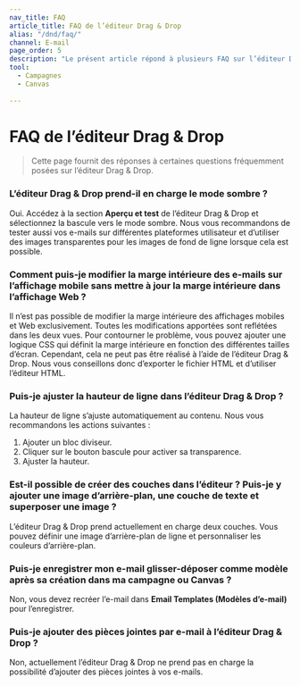 ```yaml
---
nav_title: FAQ
article_title: FAQ de l’éditeur Drag & Drop
alias: "/dnd/faq/"
channel: E-mail
page_order: 5
description: "Le présent article répond à plusieurs FAQ sur l’éditeur Drag & Drop."
tool: 
  - Campagnes
  - Canvas
  
---
```


# FAQ de l’éditeur Drag & Drop

> Cette page fournit des réponses à certaines questions fréquemment posées sur l’éditeur Drag & Drop.

### L’éditeur Drag & Drop prend-il en charge le mode sombre ?

Oui. Accédez à la section **Aperçu et test** de l’éditeur Drag & Drop et sélectionnez la bascule vers le mode sombre. Nous vous recommandons de tester aussi vos e-mails sur différentes plateformes utilisateur et d’utiliser des images transparentes pour les images de fond de ligne lorsque cela est possible. 

### Comment puis-je modifier la marge intérieure des e-mails sur l’affichage mobile sans mettre à jour la marge intérieure dans l’affichage Web ?

Il n’est pas possible de modifier la marge intérieure des affichages mobiles et Web exclusivement. Toutes les modifications apportées sont reflétées dans les deux vues. Pour contourner le problème, vous pouvez ajouter une logique CSS qui définit la marge intérieure en fonction des différentes tailles d’écran. Cependant, cela ne peut pas être réalisé à l’aide de l’éditeur Drag & Drop. Nous vous conseillons donc d’exporter le fichier HTML et d’utiliser l’éditeur HTML.

### Puis-je ajuster la hauteur de ligne dans l’éditeur Drag & Drop ?

La hauteur de ligne s’ajuste automatiquement au contenu. Nous vous recommandons les actions suivantes :
1. Ajouter un bloc diviseur.
2. Cliquer sur le bouton bascule pour activer sa transparence.
3. Ajuster la hauteur.

### Est-il possible de créer des couches dans l’éditeur ? Puis-je y ajouter une image d’arrière-plan, une couche de texte et superposer une image ?

L’éditeur Drag & Drop prend actuellement en charge deux couches. Vous pouvez définir une image d’arrière-plan de ligne et personnaliser les couleurs d’arrière-plan.

### Puis-je enregistrer mon e-mail glisser-déposer comme modèle après sa création dans ma campagne ou Canvas ?

Non, vous devez recréer l’e-mail dans **Email Templates (Modèles d’e-mail)** pour l’enregistrer.

### Puis-je ajouter des pièces jointes par e-mail à l’éditeur Drag & Drop ?

Non, actuellement l’éditeur Drag & Drop ne prend pas en charge la possibilité d’ajouter des pièces jointes à vos e-mails.